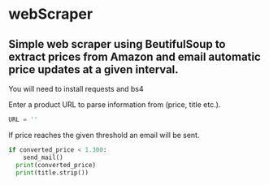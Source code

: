 # webScraper

## Simple web scraper using BeutifulSoup to extract prices from Amazon and email automatic price updates at a given interval.

You will need to install requests and bs4

Enter a product URL to parse information from (price, title etc.).

```python
URL = ''
```

If price reaches the given threshold an email will be sent.

```python
if converted_price < 1.300:
    send_mail()
  print(converted_price)
  print(title.strip())
```
